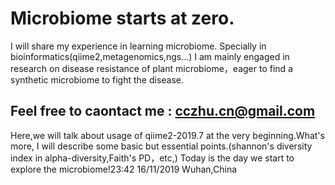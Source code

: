 # Microbiome starts at zero. 
I will share my experience in learning microbiome. Specially in bioinformatics(qiime2,metagenomics,ngs...)
I am mainly engaged in research on disease resistance of plant microbiome，eager to find a synthetic microbiome to fight the disease.

Feel free to caontact me : cczhu.cn@gmail.com 
-
Here,we will talk about usage of qiime2-2019.7 at the very beginning.What's more, I will describe some basic but essential points.(shannon's diversity index in alpha-diversity,Faith's PD，etc,)
Today is the day we start to explore the microbiome!23:42 16/11/2019 Wuhan,China
